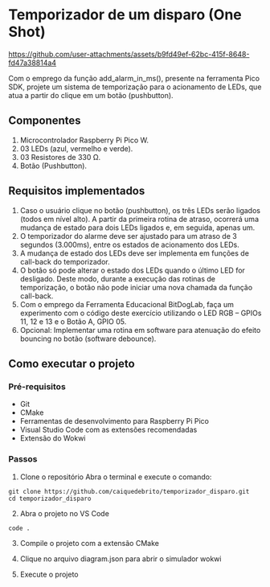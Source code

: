 # Temporizador de um disparo (One Shot)

https://github.com/user-attachments/assets/b9fd49ef-62bc-415f-8648-fd47a38814a4

Com o emprego da função add_alarm_in_ms(), presente na ferramenta Pico SDK, projete um sistema de temporização para o acionamento de LEDs, que atua a partir do clique em um botão (pushbutton).

## Componentes

1) Microcontrolador Raspberry Pi Pico W. 
2) 03 LEDs (azul, vermelho e verde). 
3) 03 Resistores de 330 Ω. 
4) Botão (Pushbutton). 

## Requisitos implementados

1) Caso o usuário clique no botão (pushbutton), os três LEDs serão ligados (todos em nível alto). A partir da primeira rotina de atraso, ocorrerá uma mudança de estado para dois LEDs ligados e, em seguida, apenas um. 
2) O temporizador do alarme deve ser ajustado para um atraso de 3 segundos (3.000ms), entre os estados de acionamento dos LEDs. 
3) A mudança de estado dos LEDs deve ser implementa em funções de call-back do temporizador. 
4) O botão só pode alterar o estado dos LEDs quando o último LED for desligado. Deste modo, durante a execução das rotinas de temporização, o botão não pode iniciar uma nova chamada da 
função call-back. 
5) Com o emprego da Ferramenta Educacional BitDogLab, faça um experimento com o código deste exercício utilizando o LED RGB – GPIOs 11, 12 e 13 e o Botão A, GPIO 05. 
6) Opcional: Implementar uma rotina em software para atenuação do efeito bouncing no botão (software debounce).

## Como executar o projeto

### Pré-requisitos

- Git
- CMake
- Ferramentas de desenvolvimento para Raspberry Pi Pico
- Visual Studio Code com as extensões recomendadas
- Extensão do Wokwi

### Passos

1. Clone o repositório
Abra o terminal e execute o comando:
```
git clone https://github.com/caiquedebrito/temporizador_disparo.git
cd temporizador_disparo
```

2. Abra o projeto no VS Code
```
code .
```

3. Compile o projeto com a extensão CMake

4. Clique no arquivo diagram.json para abrir o simulador wokwi

5. Execute o projeto

